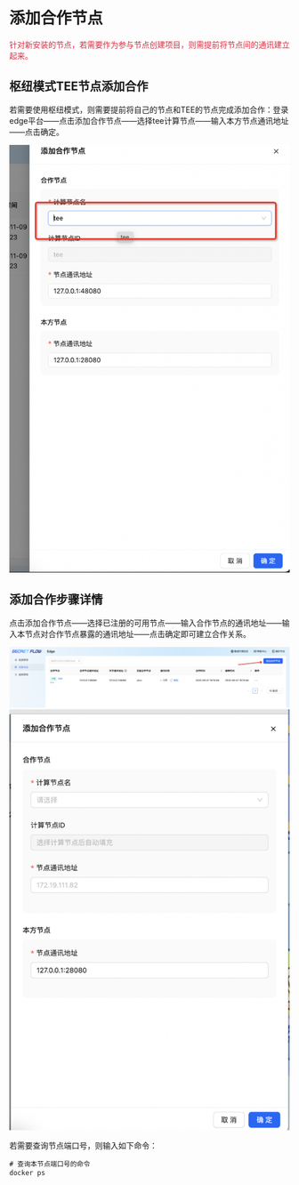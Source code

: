 # 添加合作节点

<font color=#DF2A3F> 针对新安装的节点，若需要作为参与节点创建项目，则需提前将节点间的通讯建立起来。</font>

## 枢纽模式TEE节点添加合作

若需要使用枢纽模式，则需要提前将自己的节点和TEE的节点完成添加合作：登录edge平台——点击添加合作节点——选择tee计算节点——输入本方节点通讯地址——点击确定。

![Cooperation1](../../imgs/cooperation1.png)

## 添加合作步骤详情

点击添加合作节点——选择已注册的可用节点——输入合作节点的通讯地址——输入本节点对合作节点暴露的通讯地址——点击确定即可建立合作关系。

![Cooperation2](../../imgs/cooperation2.png)
![Cooperation3](../../imgs/cooperation3.png)

若需要查询节点端口号，则输入如下命令：

```shell
# 查询本节点端口号的命令
docker ps
```